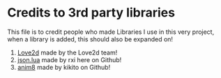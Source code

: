 # Credits to 3rd party libraries

This file is to credit people who made Libraries I use in this very project, when a library is added, this should also be expanded on!

1. [Love2d](https://github.com/love2d/love) made by the Love2d team!
2. [json.lua](https://github.com/rxi/json.lua) made by rxi here on Github!
3. [anim8](https://github.com/kikito/anim8) made by kikito on Github!